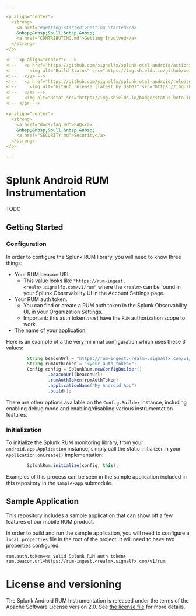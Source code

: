 ```yaml
---

<p align="center">
  <strong>
    <a href="#getting-started">Getting Started</a>
    &nbsp;&nbsp;&bull;&nbsp;&nbsp;
    <a href="CONTRIBUTING.md">Getting Involved</a>
  </strong>
</p>

<!-- <p align="center"> -->
<!--   <a href="https://github.com/signalfx/splunk-otel-android/actions?query=workflow%3A%22CI+build%22"> -->
<!--     <img alt="Build Status" src="https://img.shields.io/github/workflow/status/signalfx/splunk-otel-android/CI%20build?style=for-the-badge"> -->
<!--   </a> -->
<!--   <a href="https://github.com/signalfx/splunk-otel-android/releases"> -->
<!--     <img alt="GitHub release (latest by date)" src="https://img.shields.io/github/v/release/signalfx/splunk-otel-android?include_prereleases&style=for-the-badge"> -->
<!--   </a> -->
<!--   <img alt="Beta" src="https://img.shields.io/badge/status-beta-informational?style=for-the-badge"> -->
<!-- </p> -->

<p align="center">
  <strong>
    <a href="docs/faq.md">FAQ</a>
    &nbsp;&nbsp;&bull;&nbsp;&nbsp;
    <a href="SECURITY.md">Security</a>
  </strong>
</p>

---
```


# Splunk Android RUM Instrumentation

TODO

## Getting Started 

### Configuration

In order to configure the Splunk RUM library, you will need to know three things:
* Your RUM beacon URL. 
  * This value looks like `"https://rum-ingest.<realm>.signalfx.com/v1/rum"` where
the `<realm>` can be found in your Splunk Observability UI in the Account Settings page.
* Your RUM auth token.  
  * You can find or create a RUM auth token in the Splunk Observability UI, in your Organization Settings.
  * Important: this auth token *must* have the `RUM` authorization scope to work. 
* The name of your application.

Here is an example of a the very minimal configuration which uses these 3 values:
```java
        String beaconUrl = "https://rum-ingest.<realm>.signalfx.com/v1/rum";
        String rumAuthToken = "<your_auth_token>";
        Config config = SplunkRum.newConfigBuilder()
                .beaconUrl(beaconUrl)
                .rumAuthToken(rumAuthToken)
                .applicationName("My Android App")
                .build();
```

There are other options available on the `Config.Builder` instance, including enabling debug mode
and enabling/disabling various instrumentation features.

### Initialization

To initialize the Splunk RUM monitoring library, from your `android.app.Application` instance, 
simply call the static initializer in your `Application.onCreate()` implementation:
```java
        SplunkRum.initialize(config, this);
```

Examples of this process can be seen in the sample application included in this repository in the `sample-app` submodule.

## Sample Application
This repository includes a sample application that can show off a few features of our mobile RUM product. 

In order to build and run the sample application, you will need to configure a `local.properties` file
in the root of the project. It will need to have two properties configured:

```properties
rum.auth.token=<a valid Splunk RUM auth token>
rum.beacon.url=https://rum-ingest.<realm>.signalfx.com/v1/rum
```

# License and versioning

The Splunk Android RUM Instrumentation is released under the terms of the Apache Software License version 2.0. See
[the license file](./LICENSE) for more details.
